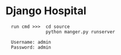 # Django Hospital

``` 
  run cmd >>>  cd source 
               python manger.py runserver

  Username: admin
  Password: admin
```